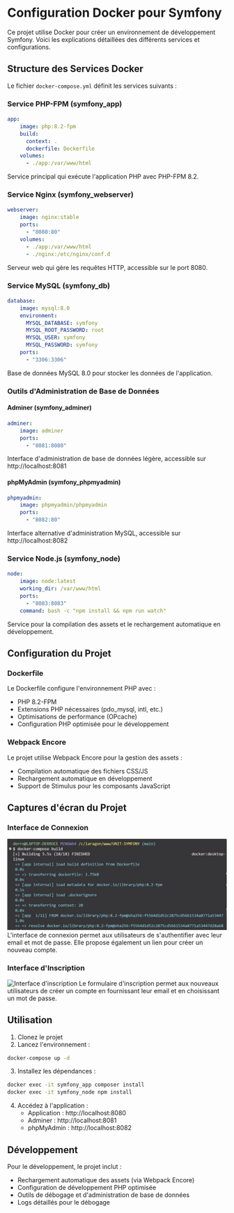 # Configuration Docker pour Symfony

Ce projet utilise Docker pour créer un environnement de développement Symfony. Voici les explications détaillées des différents services et configurations.

## Structure des Services Docker

Le fichier `docker-compose.yml` définit les services suivants :

### Service PHP-FPM (symfony_app)
```yaml
app:
    image: php:8.2-fpm
    build:
      context: .
      dockerfile: Dockerfile
    volumes:
      - ./app:/var/www/html
```
Service principal qui exécute l'application PHP avec PHP-FPM 8.2.

### Service Nginx (symfony_webserver)
```yaml
webserver:
    image: nginx:stable
    ports:
      - "8080:80"
    volumes:
      - ./app:/var/www/html
      - ./nginx:/etc/nginx/conf.d
```
Serveur web qui gère les requêtes HTTP, accessible sur le port 8080.

### Service MySQL (symfony_db)
```yaml
database:
    image: mysql:8.0
    environment:
      MYSQL_DATABASE: symfony
      MYSQL_ROOT_PASSWORD: root
      MYSQL_USER: symfony
      MYSQL_PASSWORD: symfony
    ports:
      - "3306:3306"
```
Base de données MySQL 8.0 pour stocker les données de l'application.

### Outils d'Administration de Base de Données

#### Adminer (symfony_adminer)
```yaml
adminer:
    image: adminer
    ports:
      - "8081:8080"
```
Interface d'administration de base de données légère, accessible sur http://localhost:8081

#### phpMyAdmin (symfony_phpmyadmin)
```yaml
phpmyadmin:
    image: phpmyadmin/phpmyadmin
    ports:
      - "8082:80"
```
Interface alternative d'administration MySQL, accessible sur http://localhost:8082

### Service Node.js (symfony_node)
```yaml
node:
    image: node:latest
    working_dir: /var/www/html
    ports:
      - "8083:8083"
    command: bash -c "npm install && npm run watch"
```
Service pour la compilation des assets et le rechargement automatique en développement.

## Configuration du Projet

### Dockerfile
Le Dockerfile configure l'environnement PHP avec :
- PHP 8.2-FPM
- Extensions PHP nécessaires (pdo_mysql, intl, etc.)
- Optimisations de performance (OPcache)
- Configuration PHP optimisée pour le développement

### Webpack Encore
Le projet utilise Webpack Encore pour la gestion des assets :
- Compilation automatique des fichiers CSS/JS
- Rechargement automatique en développement
- Support de Stimulus pour les composants JavaScript

## Captures d'écran du Projet

### Interface de Connexion
![Interface de connexion](images/image.png)
L'interface de connexion permet aux utilisateurs de s'authentifier avec leur email et mot de passe. Elle propose également un lien pour créer un nouveau compte.

### Interface d'Inscription
![Interface d'inscription](images/copy.png)
Le formulaire d'inscription permet aux nouveaux utilisateurs de créer un compte en fournissant leur email et en choisissant un mot de passe.

## Utilisation

1. Clonez le projet
2. Lancez l'environnement :
```bash
docker-compose up -d
```
3. Installez les dépendances :
```bash
docker exec -it symfony_app composer install
docker exec -it symfony_node npm install
```
4. Accédez à l'application :
   - Application : http://localhost:8080
   - Adminer : http://localhost:8081
   - phpMyAdmin : http://localhost:8082

## Développement

Pour le développement, le projet inclut :
- Rechargement automatique des assets (via Webpack Encore)
- Configuration de développement PHP optimisée
- Outils de débogage et d'administration de base de données
- Logs détaillés pour le débogage
